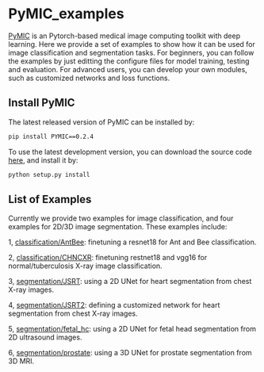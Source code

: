 # PyMIC_examples
[PyMIC][PyMIC_link] is an Pytorch-based medical image computing toolkit with deep learning. Here we provide a set of examples to show how it can be used for image classification and segmentation tasks. For beginners, you can follow the examples by just editting the configure files for model training, testing and evaluation. For advanced users, you can develop your own modules, such as customized networks and loss functions.  

## Install PyMIC
The latest released version of PyMIC can be installed by:

```bash
pip install PYMIC==0.2.4
```

To use the latest development version, you can download the source code [here][PyMIC_link], and install it by:

```bash
python setup.py install
``` 

## List of Examples
Currently we provide two examples for image classification, and four examples for 2D/3D image segmentation. These examples include:

1, [classification/AntBee][AntBee_link]: finetuning a resnet18 for Ant and Bee classification.

2, [classification/CHNCXR][CHNCXR_link]: finetuning restnet18 and vgg16 for normal/tuberculosis X-ray image classification.

3, [segmentation/JSRT][JSRT_link]: using a 2D UNet for heart segmentation from chest X-ray images.

4, [segmentation/JSRT2][JSRT2_link]: defining a customized network for heart segmentation from chest X-ray images.

5, [segmentation/fetal_hc][fetal_hc_link]: using a 2D UNet for fetal head segmentation from 2D ultrasound images.

6, [segmentation/prostate][prostate_link]: using a 3D UNet for prostate segmentation from 3D MRI.

[PyMIC_link]: https://github.com/HiLab-git/PyMIC
[AntBee_link]:classification/AntBee
[CHNCXR_link]:classification/CHNCXR
[JSRT_link]:segmentation/JSRT
[JSRT2_link]:segmentation/JSRT2
[fetal_hc_link]:segmentation/fetal_hc
[prostate_link]:segmentation/prostate

